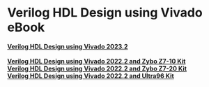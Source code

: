 # Verilog HDL Design using Vivado eBook
<a href="https://play.google.com/store/books/details?id=DPXvEAAAQBAJ"><b>Verilog HDL Design using Vivado 2023.2</b></a><br>
<br>
<a href="https://play.google.com/store/books/details?id=xI6tEAAAQBAJ"><b>Verilog HDL Design using Vivado 2022.2 and Zybo Z7-10 Kit</b></a><br>
<a href="https://play.google.com/store/books/details?id=bKOvEAAAQBAJ"><b>Verilog HDL Design using Vivado 2022.2 and Zybo Z7-20 Kit</b></a><br>
<a href="https://play.google.com/store/books/details?id=EaSvEAAAQBAJ"><b>Verilog HDL Design using Vivado 2022.2 and Ultra96 Kit</b></a><br>
